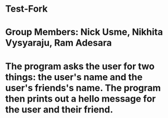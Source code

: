 # Test-Fork

# Group Members: Nick Usme, Nikhita Vysyaraju, Ram Adesara

# The program asks the user for two things: the user's name and the user's friends's name. The program then prints out a hello message for the user and their friend.